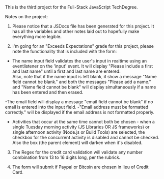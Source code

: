 This is the third project for the Full-Stack JavaScript TechDegree.

Notes on the project:

1. Please notice that a JSDocs file has been generated for this project.  It has all the variables and other notes laid out to
hopefully make everything more legible.

2. I'm going for an "Exceeds Expectations" grade for this project, please note the functionality that is included with the form:

- The name input field validates the user's input in realtime using an eventlistener on the 'input' event.  It will display 
"Please include a first and last name" until a first and last name are entered.  
Also, note that if the name input is left blank, it show a message "Name field cannot be blank." and both the messages "Please add a name." and "Name field cannot be blank" will display simultaneously if a name has been entered and then erased. 

-The email field will display a message "email field cannot be blank" if no email is entered into the input field.
-"Email address must be formatted correctly." will be displayed if the email address is not formatted properly.

- Activities that occur at the same time cannot both be chosen - when a single Tuesday morning activity (JS Libraries OR JS frameworks)
or single afternoon activity (Node.js or Build Tools) are selected, the checkbox for the concurrent activity is disabled and cannot be checked.  Also the box (the parent element) will darken when it's disabled.

3. The Regex for the credit card validation will validate any number combination from 13 to 16 digits long, per the rubrick.

4. The form will submit if Paypal or Bitcoin are chosen in lieu of Credit Card.
